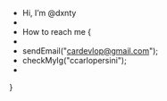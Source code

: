 - Hi, I’m @dxnty
- 
- How to reach me {
- 
- sendEmail("cardevlop@gmail.com");
- checkMyIg("ccarlopersini");
- 
}
